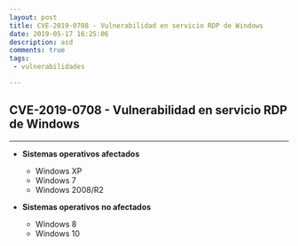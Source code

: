 ```yaml
---
layout: post
title: CVE-2019-0708 - Vulnerabilidad en servicio RDP de Windows
date: 2019-05-17 16:25:06
description: asd
comments: true
tags: 
 - vulnerabilidades

---
```


## **CVE-2019-0708 - Vulnerabilidad en servicio RDP de Windows**
---


* **Sistemas operativos afectados**
  * Windows XP
  * Windows 7
  * Windows 2008/R2

* **Sistemas operativos no afectados**
  * Windows 8
  * Windows 10